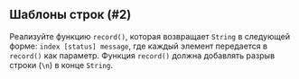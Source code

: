 ## Шаблоны строк (#2)

Реализуйте функцию `record()`, которая возвращает `String` в следующей форме: `index [status] message`, где каждый элемент передается в `record()` как параметр. Функция `record()` должна добавлять разрыв строки (`\n`) в конце `String`.